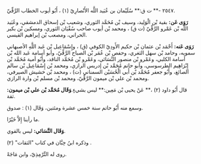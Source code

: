 ٢٥٤٧ -** ت ق:** سُلَيْمان بن عُبَيد اللَّه الأَنْصارِيّ (١) ، أَبُو أيوب الخطاب الرَّقِّيّ.

**رَوَى عَن:** بقية بْن الْوَلِيد، وسيف بْن مُحَمَّد الثوري، وشعيب بْن إسحاق الدمشقي، وعُبَيد اللَّه بْن عَمْرو الرَّقِّيّ (ت ق) ، ومحمد بْن أيوب صاحب سُفْيَان الثوري، ومسكين بْن بكير الحراني، ومصعب بْن إبراهيم القيسي.

**رَوَى عَنه:** أَحْمَد بْن عثمان بْن حكيم الأَودِيّ الكوفي (ق) ، وإِسْمَاعِيل بْن عَبد اللَّهِ الأصبهاني سمويه، وحامد بْن سهل الثغري، وحفص بْن عُمَر بْن الصباح الرَّقِّيّ، وأبو أسامة عَبد الله بْن أسامة الكلبي، وعَمْرو بْن منصور النَّسَائي، وعَمْرو بْن مُحَمَّد الناقد، وأَبُو أمية مُحَمَّد بْن إِبْرَاهِيم الطرسوسي، وأبو حاتم مُحَمَّد بْن إدريس الرازي، ومحمد بْن إِسْمَاعِيل بْن سالم الصائغ، وأَبُو جعفر مُحَمَّد بْن أَبي الْحُسَيْن السمناني (ت) ، ومحمد بْن خشيش الصيرفي، ومحمد بْن علي بْن ميمون الرَّقِّيّ، ومحمد بْن مسلم بْن وارة الرازي.

قال أَبُو داود (٢) ،** عَنْ يحيى بْن مَعِين:** ليس بشيءٍ.**وَقَال مُحَمَّد بْن علي بْن ميمون:** ثقة.

وسمع منه أَبُو حاتم سنة خمس عشرة ومئتين، وَقَال (١) : صدوق.

ما رأينا إِلاَّ خَيْرًا.

**وَقَال النَّسَائي:** ليس بالقوي.

وذكره ابنُ حِبَّان في كتاب "الثقات" (٢) .

روى له التِّرْمِذِيّ، وابن مَاجَهْ.